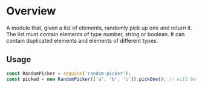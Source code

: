 # Overview

A module that, given a list of elements, randomly pick up one and return it. The list must contain elements of type number, string or boolean. It can contain duplicated elements and elements of different types.

## Usage

```javascript
const RandomPicker = require('random-picker');
const picked = new RandomPicker(['a', 'b', 'c']).pickOne(); // will be one of a, b or c
```